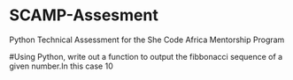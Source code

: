 # SCAMP-Assesment
Python Technical Assessment for the She Code Africa Mentorship Program

#Using Python, write out a function to output the fibbonacci sequence of a given number.In this case 10
